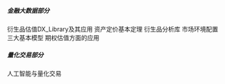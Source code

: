 #####  金融大数据部分
衍生品估值DX_Library及其应用
  资产定价基本定理
  衍生品分析库
    市场环境配置
    三大基本模型
    期权估值方面的应用
    
##### 量化交易部分
人工智能与量化交易